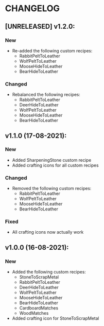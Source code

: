 # CHANGELOG

## [UNRELEASED] v1.2.0:
### New
* Re-added the following custom recipes:
  * RabbitPeltToLeather
  * WolfPeltToLeather
  * MooseHideToLeather
  * BearHideToLeather
### Changed
* Rebalanced the following recipes:
  * RabbitPeltToLeather
  * DeerHideToLeather
  * WolfPeltToLeather
  * MooseHideToLeather
  * BearHideToLeather

## v1.1.0 (17-08-2021):
### New
* Added SharpeningStone custom recipe
* Added crafting icons for all custom recipes
### Changed
* Removed the following custom recipes:
  * RabbitPeltToLeather
  * WolfPeltToLeather
  * MooseHideToLeather
  * BearHideToLeather
### Fixed
* All crafting icons now actually work

## v1.0.0 (16-08-2021):
### New
* Added the following custom recipes:
  * StoneToScrapMetal
  * RabbitPeltToLeather
  * DeerHideToLeather
  * WolfPeltToLeather
  * MooseHideToLeather
  * BearHideToLeather
  * CardboardMatches
  * WoodMatches
* Added crafting icon for StoneToScrapMetal
